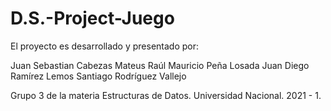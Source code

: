 # D.S.-Project-Juego
El proyecto es desarrollado y presentado por:

Juan Sebastian Cabezas Mateus
Raúl Mauricio Peña Losada
Juan Diego Ramírez Lemos
Santiago Rodríguez Vallejo

Grupo 3 de la materia Estructuras de Datos. Universidad Nacional. 2021 - 1.
